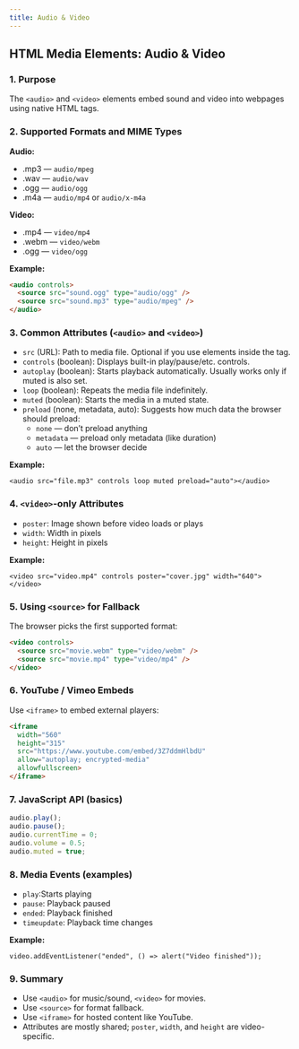 ```yaml
---
title: Audio & Video
---
```


## HTML Media Elements: Audio & Video

### 1. Purpose

The `<audio>` and `<video>` elements embed sound and video into webpages using native HTML tags.

### 2. Supported Formats and MIME Types

**Audio:**

- .mp3 — `audio/mpeg`  
- .wav — `audio/wav`  
- .ogg — `audio/ogg`  
- .m4a — `audio/mp4` or `audio/x-m4a`

**Video:**

- .mp4 — `video/mp4`  
- .webm — `video/webm`  
- .ogg — `video/ogg`

**Example:**

```html
<audio controls>
  <source src="sound.ogg" type="audio/ogg" />
  <source src="sound.mp3" type="audio/mpeg" />
</audio>
```

### 3. Common Attributes (`<audio>` and `<video>`)

- `src` (URL): Path to media file. Optional if you use <source> elements inside the tag.
- `controls` (boolean): Displays built-in play/pause/etc. controls.
- `autoplay` (boolean): Starts playback automatically. Usually works only if muted is also set.
- `loop` (boolean): Repeats the media file indefinitely.
- `muted` (boolean): Starts the media in a muted state.
- `preload` (none, metadata, auto): Suggests how much data the browser should preload:
    - `none` — don’t preload anything
    - `metadata` — preload only metadata (like duration)
    - `auto` — let the browser decide

**Example:**

`<audio src="file.mp3" controls loop muted preload="auto"></audio>`

### 4. `<video>`-only Attributes

- `poster`: Image shown before video loads or plays
- `width`: Width in pixels
- `height`: Height in pixels

**Example:**

`<video src="video.mp4" controls poster="cover.jpg" width="640"></video>`

### 5. Using `<source>` for Fallback

The browser picks the first supported format:

```html
<video controls>
  <source src="movie.webm" type="video/webm" />
  <source src="movie.mp4" type="video/mp4" />
</video>
```

### 6. YouTube / Vimeo Embeds

Use `<iframe>` to embed external players:

```html
<iframe
  width="560"
  height="315"
  src="https://www.youtube.com/embed/3Z7ddmHlbdU"
  allow="autoplay; encrypted-media"
  allowfullscreen>
</iframe>
```

### 7. JavaScript API (basics)

```javascript
audio.play();
audio.pause();
audio.currentTime = 0;
audio.volume = 0.5;
audio.muted = true;
```

### 8. Media Events (examples)

- `play`:Starts playing
- `pause`: Playback paused
- `ended`: Playback finished
- `timeupdate`: Playback time changes

**Example:**

`video.addEventListener("ended", () => alert("Video finished"));`



### 9. Summary

- Use `<audio>` for music/sound, `<video>` for movies.  
- Use `<source>` for format fallback.  
- Use `<iframe>` for hosted content like YouTube.  
- Attributes are mostly shared; `poster`, `width`, and `height` are video-specific.